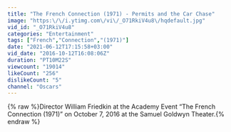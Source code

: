 ```yaml
---
title: "The French Connection (1971) - Permits and the Car Chase"
image: "https:\/\/i.ytimg.com\/vi\/_O71RkiV4u8\/hqdefault.jpg"
vid_id: "_O71RkiV4u8"
categories: "Entertainment"
tags: ["French","Connection","(1971)"]
date: "2021-06-12T17:15:58+03:00"
vid_date: "2016-10-12T16:08:06Z"
duration: "PT10M22S"
viewcount: "19014"
likeCount: "256"
dislikeCount: "5"
channel: "Oscars"
---
```

{% raw %}Director William Friedkin at the Academy Event “The French Connection (1971)” on October 7, 2016 at the Samuel Goldwyn Theater.{% endraw %}
